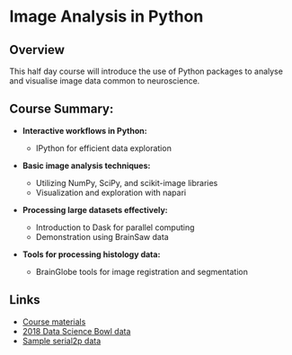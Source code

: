 # Image Analysis in Python

## Overview
This half day course will introduce the use of Python packages to analyse and visualise image data common to neuroscience.

## Course Summary:

- **Interactive workflows in Python:**
    - IPython for efficient data exploration

- **Basic image analysis techniques:**
    - Utilizing NumPy, SciPy, and scikit-image libraries
    - Visualization and exploration with napari

- **Processing large datasets effectively:**
    - Introduction to Dask for parallel computing
    - Demonstration using BrainSaw data

- **Tools for processing histology data:**
    - BrainGlobe tools for image registration and segmentation

## Links
* [Course materials](https://github.com/neuroinformatics-unit/image-analysis-python)
* [2018 Data Science Bowl data](https://gin.g-node.org/neuroinformatics/image-analysis-courses/raw/master/dsb_2018/stage1_train.zip)
* [Sample serial2p data](https://gin.g-node.org/BrainGlobe/demo-materials)